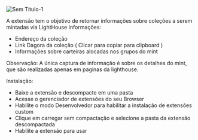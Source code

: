 ![Sem Título-1](https://github.com/lDantger/CollectionInfoMint/assets/159814776/85fb4198-c239-42e2-b1d1-9c33f5afc2bc)

A extensão tem o objetivo de retornar informações sobre coleções a serem mintadas via LightHouse
Informações:
- Endereço da coleção
- Link Dagora da coleção ( Clicar para copiar para clipboard )
- Informações sobre carteiras alocadas nos grupos do mint

Observação:
A única captura de informação é sobre os detalhes do mint, que são realizadas apenas em paginas da lighthouse.


Instalação:
- Baixe a extensão e descompacte em uma pasta
- Acesse o gerenciador de extensões do seu Browser
- Habilite o modo Desenvolvedor para habilitar a instalação de extensões custom
- Clique em carregar sem compactação e selecione a pasta da extensão descompactada
- Habilite a extensão para usar

